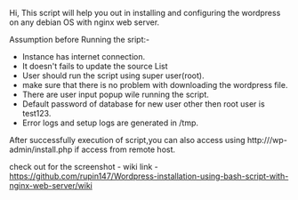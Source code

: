 Hi,
This script will help you out in installing and configuring the wordpress on any debian OS with nginx web server.

Assumption before Running the sript:-
  
  - Instance has internet connection.
  - It doesn't fails to update the source List
  - User should run the script using super user(root).
  - make sure that there is no problem with downloading the wordpress file.
  - There are user input popup wile running the script.
  - Default password of database for new user other then root user is test123.
  - Error logs and setup logs are generated in /tmp.

After successfully execution of script,you can also access using  http://<internal ip address>/wp-admin/install.php 
if access from remote host.

check out for the screenshot - wiki
link - https://github.com/rupin147/Wordpress-installation-using-bash-script-with-nginx-web-server/wiki
